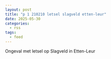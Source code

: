```yaml
---
layout: post
title: "p 1 210210 letsel slagveld etten-leur"
date: 2025-05-30
categories: 
  - rss
tags: 
  - feed
---
```


Ongeval met letsel op Slagveld in Etten-Leur
